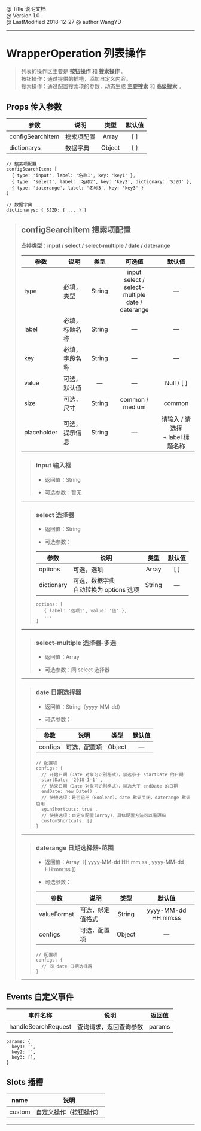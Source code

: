 @ Title 说明文档  
@ Version 1.0  
@ LastModified 2018-12-27 
@ author WangYD

---

# WrapperOperation 列表操作
> 列表的操作区主要是 **按钮操作** 和 **搜索操作** 。  
按钮操作：通过提供的插槽，添加自定义内容。  
搜索操作：通过配置搜索项的参数，动态生成 **主要搜索** 和 **高级搜索** 。

## Props 传入参数

参数 | 说明 | 类型 | 默认值
---|---|:--:|:--:|
configSearchItem | 搜索项配置 |	Array	|	[ ]
dictionarys | 数据字典 | Object |{ }

```
// 搜索项配置
configSearchItem: [
  { type: 'input', label: '名称1', key: 'key1' },
  { type: 'select', label: '名称2', key: 'key2', dictionary: 'SJZD' },
  { type: 'daterange', label: '名称3', key: 'key3' }
]
```
```
// 数据字典
dictionarys: { SJZD: { ... } }
```

> ## configSearchItem 搜索项配置
> **支持类型：input / select / select-multiple / date / daterange**
>
>| 参数 | 说明 | 类型 | 可选值 | 默认值
>| ---|---|:--:|:--:|:--:|
>| type | 必填，类型 | String | input<br>select / select-multiple<br>date / daterange | — 
>| label | 必填，标题名称 | String | — | — 
>| key | 必填，字段名称 | String | — | — 
>| value | 可选，默认值 | — | — | Null / [ ]
>| size | 可选，尺寸 | String | common / medium | common
>| placeholder | 可选，提示信息 | String	| — | 请输入 / 请选择<br> + label 标题名称
>
>> ### input 输入框  
>>
>> - 返回值：String
>>
>> - 可选参数：暂无
> ---
>> ### select 选择器  
>>
>> - 返回值：String  
>>
>> - 可选参数：
>>
>> | 参数 | 说明 | 类型 | 默认值
>> | ---|---|:--:|:--:|
>> | options | 可选，选项 | Array | [ ]
>> | dictionary | 可选，数据字典<br>自动转换为 options 选项 | String	| —
>>
>> ```
>> options: [
>>    { label: '选项1', value: '值' },
>>    ...
>> ]
>> ```
> ---
>> ### select-multiple 选择器-多选  
>>
>> - 返回值：Array  
>>
>> - 可选参数：同 select 选择器
> ---
>> ### date 日期选择器
>>
>> - 返回值：String（yyyy-MM-dd）
>>
>> - 可选参数：
>>
>> | 参数 | 说明 | 类型 | 默认值
>> |---|---|:--:|:--:|
>> | configs | 可选，配置项 | Object | —
>>
>> ```
>> // 配置项
>> configs: {
>>   // 开始日期（Date 对象可识别格式），禁选小于 startDate 的日期
>>   startDate: '2018-1-1' ,
>>   // 结束日期（Date 对象可识别格式），禁选大于 endDate 的日期
>>   endDate: new Date() ,
>>   // 快捷选项：是否启用（Boolean），date 默认关闭，daterange 默认启用
>>   sginShortcuts: true ,
>>   // 快捷选项：自定义配置(Array)，具体配置方法可以看源码
>>   customShortcuts: []
>> }
>> ```
> ---
>> ### daterange 日期选择器-范围
>>
>> - 返回值：Array（[ yyyy-MM-dd HH:mm:ss , yyyy-MM-dd HH:mm:ss ]）
>>
>> - 可选参数：
>>
>> | 参数 | 说明 | 类型 | 默认值
>> |---|---|:--:|:--:|
>> | valueFormat | 可选，绑定值格式 | String | yyyy-MM-dd HH:mm:ss
>> | configs | 可选，配置项 | Object | —
>>
>> ```
>> // 配置项
>> configs: {
>>   // 同 date 日期选择器
>> }
>> ```
> ---

## Events 自定义事件

事件名称 | 说明 | 返回值
---|---|:--:|
handleSearchRequest | 查询请求，返回查询参数 | params

```
params: {
  key1: '',
  key2: '',
  key3: [],
}
```

## Slots 插槽

name | 说明
---|---|
custom | 自定义操作（按钮操作）

---